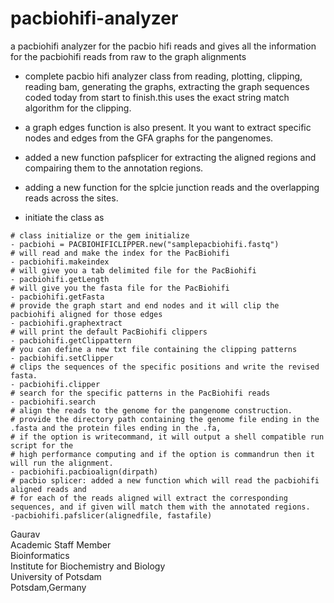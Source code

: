 # pacbiohifi-analyzer
a pacbiohifi analyzer for the pacbio hifi reads and gives all the information for the pacbiohifi reads from raw to the graph alignments

- complete pacbio hifi analyzer class from reading, plotting, clipping, reading bam, generating the graphs, extracting the graph sequences coded today from start to finish.this uses the exact string match algorithm for the clipping. 
- a graph edges function is also present. It you want to extract specific nodes and edges from the GFA graphs for the pangenomes. 
- added a new function pafsplicer for extracting the aligned regions and compairing them to the annotation regions. 
- adding a new function for the splcie junction reads and the overlapping reads across the sites. 

- initiate the class as 
```
# class initialize or the gem initialize
- pacbiohi = PACBIOHIFICLIPPER.new("samplepacbiohifi.fastq")
# will read and make the index for the PacBiohifi
- pacbiohifi.makeindex
# will give you a tab delimited file for the PacBiohifi
- pacbiohifi.getLength
# will give you the fasta file for the PacBiohifi
- pacbiohifi.getFasta
# provide the graph start and end nodes and it will clip the pacbiohifi aligned for those edges
- pacbiohifi.graphextract
# will print the default PacBiohifi clippers
- pacbiohifi.getClippattern 
# you can define a new txt file containing the clipping patterns
- pacbiohifi.setClipper 
# clips the sequences of the specific positions and write the revised fasta.
- pacbiohifi.clipper
# search for the specific patterns in the PacBiohifi reads 
- pacbiohifi.search
# align the reads to the genome for the pangenome construction. 
# provide the directory path containing the genome file ending in the .fasta and the protein files ending in the .fa, 
# if the option is writecommand, it will output a shell compatible run script for the 
# high performance computing and if the option is commandrun then it will run the alignment. 
- pacbiohifi.pacbioalign(dirpath) 
# pacbio splicer: added a new function which will read the pacbiohifi aligned reads and 
# for each of the reads aligned will extract the corresponding sequences, and if given will match them with the annotated regions.
-pacbiohifi.pafslicer(alignedfile, fastafile)
```
Gaurav \
Academic Staff Member \
Bioinformatics \
Institute for Biochemistry and Biology \
University of Potsdam \
Potsdam,Germany


